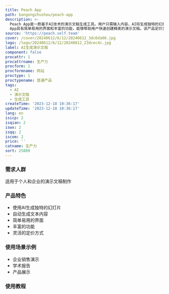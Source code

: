```yaml
---
title: Peach App
path: bangongzhushou/peach-app
description: >-
  Peach App是一款基于AI技术的演示文稿生成工具。用户只需输入内容，AI将生成独特的幻灯片，包含生成文本。Peach
  App具有简单易用的界面和丰富的功能，能够帮助用户快速创建精美的演示文稿。该产品定价灵活，根据用户的使用情况进行计费。定位于提高演示文稿制作效率和质量的工具。
source: 'https://peach.self.team'
cover: /cover/20240612/6/12/20240612_3dc6da06.jpg
logo: /logo/20240612/6/12/20240612_23dcec4c.jpg
label: AI生成演示文稿
component: false
procattr: 1
procattrname: 生产力
procform: 1
procformname: 网站
proctype: 1
proctypename: 普通产品
tags:
  - AI
  - 演示文稿
  - 生成工具
createTime: '2023-12-18 10:36:17'
updateTime: '2023-12-18 10:36:17'
lang: en
isicp: 2
isqian: 2
iswx: 2
isqq: 2
iscom: 2
price: ''
catname: 生产力
sort: 25889
---
```




### 需求人群
适用于个人和企业的演示文稿制作

### 产品特色
- 使用AI生成独特的幻灯片
- 自动生成文本内容
- 简单易用的界面
- 丰富的功能
- 灵活的定价方式

### 使用场景示例
- 企业销售演示
- 学术报告
- 产品展示

### 使用教程


  
